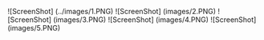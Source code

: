 

![ScreenShot] (../images/1.PNG)
![ScreenShot] (images/2.PNG)
![ScreenShot] (images/3.PNG)
![ScreenShot] (images/4.PNG)
![ScreenShot] (images/5.PNG)
